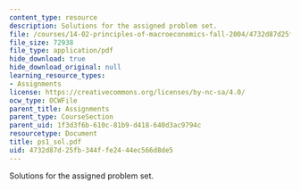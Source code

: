 ```yaml
---
content_type: resource
description: Solutions for the assigned problem set.
file: /courses/14-02-principles-of-macroeconomics-fall-2004/4732d87d25fb344ffe2444ec566d8de5_ps1_sol.pdf
file_size: 72938
file_type: application/pdf
hide_download: true
hide_download_original: null
learning_resource_types:
- Assignments
license: https://creativecommons.org/licenses/by-nc-sa/4.0/
ocw_type: OCWFile
parent_title: Assignments
parent_type: CourseSection
parent_uid: 1f3d3f6b-610c-81b9-d418-640d3ac9794c
resourcetype: Document
title: ps1_sol.pdf
uid: 4732d87d-25fb-344f-fe24-44ec566d8de5
---
```

Solutions for the assigned problem set.